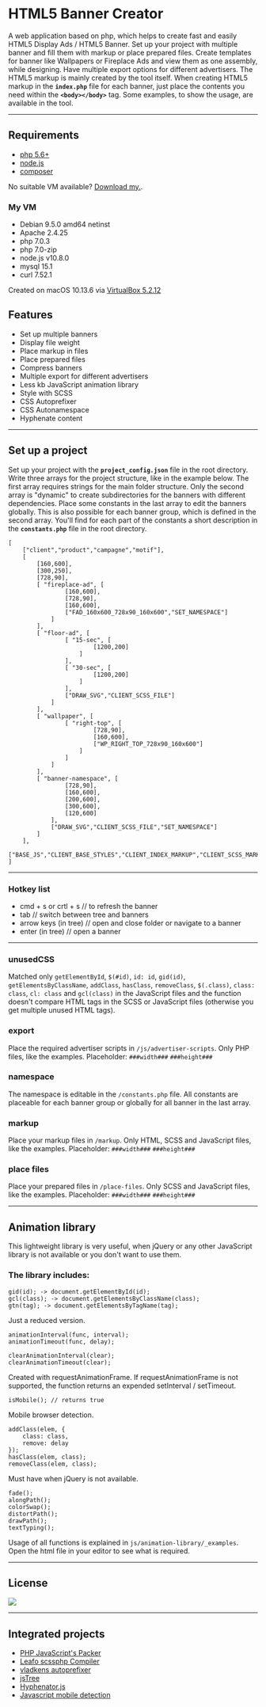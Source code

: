 HTML5 Banner Creator
==============

A web application based on php, which helps to create fast and easily HTML5 Display Ads / HTML5 Banner. Set up your project with multiple banner and fill them with markup or place prepared files. Create templates for banner like Wallpapers or Fireplace Ads and view them as one assembly, while designing. Have multiple export options for different advertisers. The HTML5 markup is mainly created by the tool itself. When creating HTML5 markup in the **`index.php`** file for each banner, just place the contents you need within the **`<body></body>`** tag. Some examples, to show the usage, are available in the tool.

---

## Requirements

* [php 5.6+](http://php.net/downloads.php)
* [node.js](https://nodejs.org/en/)
* [composer](https://getcomposer.org)

No suitable VM available? [Download my.](https://bitbucket.org/madebykittel/debian_9.5_stretch-vm-for-virtualbox-macos).

### My VM
* Debian 9.5.0 amd64 netinst
* Apache 2.4.25
* php 7.0.3
* php 7.0-zip
* node.js v10.8.0
* mysql 15.1
* curl 7.52.1

Created on macOS 10.13.6 via [VirtualBox 5.2.12](https://virtualbox.org/)

## Features

* Set up multiple banners
* Display file weight
* Place markup in files
* Place prepared files
* Compress banners
* Multiple export for different advertisers
* Less kb JavaScript animation library
* Style with SCSS
* CSS Autoprefixer
* CSS Autonamespace
* Hyphenate content

---

## Set up a project

Set up your project with the **`project_config.json`** file in the root directory. Write three arrays for the project structure, like in the example below. The first array requires strings for the main folder structure. Only the second array is "dynamic" to create subdirectories for the banners with different dependencies. Place some constants in the last array to edit the banners globally. This is also possible for each banner group, which is defined in the second array. You'll find for each part of the constants a short description in the **`constants.php`** file in the root directory.

	[
		["client","product","campagne","motif"],
		[
			[160,600],
			[300,250],
			[728,90],
			[ "fireplace-ad", [
					[160,600],
					[728,90],
					[160,600],
					["FAD_160x600_728x90_160x600","SET_NAMESPACE"]
				]
			],
			[ "floor-ad", [
					[ "15-sec", [
							[1200,200]
						]
					],
					[ "30-sec", [
							[1200,200]
						]
					],
					["DRAW_SVG","CLIENT_SCSS_FILE"]
				]
			],
			[ "wallpaper", [
					[ "right-top", [
							[728,90],
							[160,600],
							["WP_RIGHT_TOP_728x90_160x600"]
						]
					]
				]
			],
			[ "banner-namespace", [
					[728,90],
					[160,600],
					[200,600],
					[300,600],
					[120,600]
				],
				["DRAW_SVG","CLIENT_SCSS_FILE","SET_NAMESPACE"]
			]
		],
		["BASE_JS","CLIENT_BASE_STYLES","CLIENT_INDEX_MARKUP","CLIENT_SCSS_MARKUP","CLIENT_JS_MARKUP","CLIENT_JS_FILE"]
	]

---

### Hotkey list

* cmd + s or crtl + s // to refresh the banner
* tab // switch between tree and banners
* arrow keys (in tree) // open and close folder or navigate to a banner
* enter (in tree) // open a banner

---

### unusedCSS
Matched only `getElementById`, `$(#id)`, `id: id`, `gid(id)`, `getElementsByClassName`, `addClass`, `hasClass`, `removeClass`, `$(.class)`, `class: class`, `cl: class` and `gcl(class)` in the JavaScript files and the function doesn't compare HTML tags in the SCSS or JavaScript files (otherwise you get multiple unused HTML tags).

### export
Place the required advertiser scripts in `/js/advertiser-scripts`. Only PHP files, like the examples. Placeholder: `###width###` `###height###`

### namespace
The namespace is editable in the `/constants.php` file. All constants are placeable for each banner group or globally for all banner in the last array.

### markup
Place your markup files in `/markup`. Only HTML, SCSS and JavaScript files, like the examples. Placeholder: `###width###` `###height###`

### place files
Place your prepared files in `/place-files`. Only SCSS and JavaScript files, like the examples. Placeholder: `###width###` `###height###`

---

## Animation library

This lightweight library is very useful, when jQuery or any other JavaScript library is not available or you don't want to use them.

### The library includes:

	gid(id); -> document.getElementById(id);
	gcl(class); -> document.getElementsByClassName(class);
	gtn(tag); -> document.getElementsByTagName(tag);

Just a reduced version.

	animationInterval(func, interval);
	animationTimeout(func, delay);

	clearAnimationInterval(clear);
	clearAnimationTimeout(clear);

Created with requestAnimationFrame. If requestAnimationFrame is not supported, the function returns an expended setInterval / setTimeout.

	isMobile(); // returns true

Mobile browser detection.

	addClass(elem, {
		class: class,
		remove: delay
	});
	hasClass(elem, class);
	removeClass(elem, class);

Must have when jQuery is not available.

	fade();
	alongPath();
	colorSwap();
	distortPath();
	drawPath();
	textTyping();

Usage of all functions is explained in `js/animation-library/_examples`. Open the html file in your editor to see what is required.

---

## License

![](https://upload.wikimedia.org/wikipedia/commons/d/d0/CC-BY-SA_icon.svg)

---

## Integrated projects

* [PHP JavaScript's Packer](https://github.com/tholu/php-packer)
* [Leafo scssphp Compiler](https://github.com/leafo/scssphp)
* [vladkens autoprefixer](https://github.com/vladkens/autoprefixer-php)
* [jsTree](https://www.jstree.com)
* [Hyphenator.js](https://github.com/mnater/Hyphenator)
* [Javascript mobile detection](http://detectmobilebrowsers.com/)
